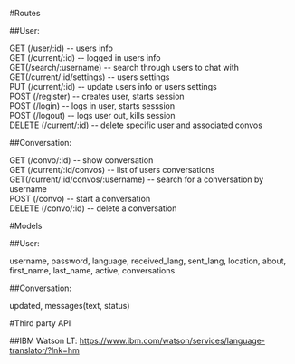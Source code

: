 #Routes

##User:

GET (/user/:id) -- users info<br/>
GET (/current/:id) -- logged in users info<br/>
GET(/search/:username) -- search through users to chat with<br/>
GET(/current/:id/settings) -- users settings<br/>
PUT (/current/:id) -- update users info or users settings<br/>
POST (/register) -- creates user, starts session<br/>
POST (/login) -- logs in user, starts sesssion<br/>
POST (/logout) -- logs user out, kills session<br/>
DELETE (/current/:id) -- delete specific user and associated convos<br/>

##Conversation:

GET (/convo/:id) -- show conversation<br/>
GET (/current/:id/convos) -- list of users conversations<br/>
GET(/current/:id/convos/:username) -- search for a conversation by username<br/>
POST (/convo) -- start a conversation<br/>
DELETE (/convo/:id) -- delete a conversation<br/>

#Models

##User:

username, password, language, received_lang, sent_lang, location, about, first_name, last_name, active, conversations

##Conversation:

updated, messages(text, status)

#Third party API

##IBM Watson LT:
https://www.ibm.com/watson/services/language-translator/?lnk=hm
